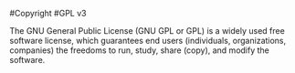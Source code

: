 #Copyright
#GPL v3

The GNU General Public License (GNU GPL or GPL) is a widely used free software license, which guarantees end users (individuals, organizations, companies) the freedoms to run, study, share (copy), and modify the software.
